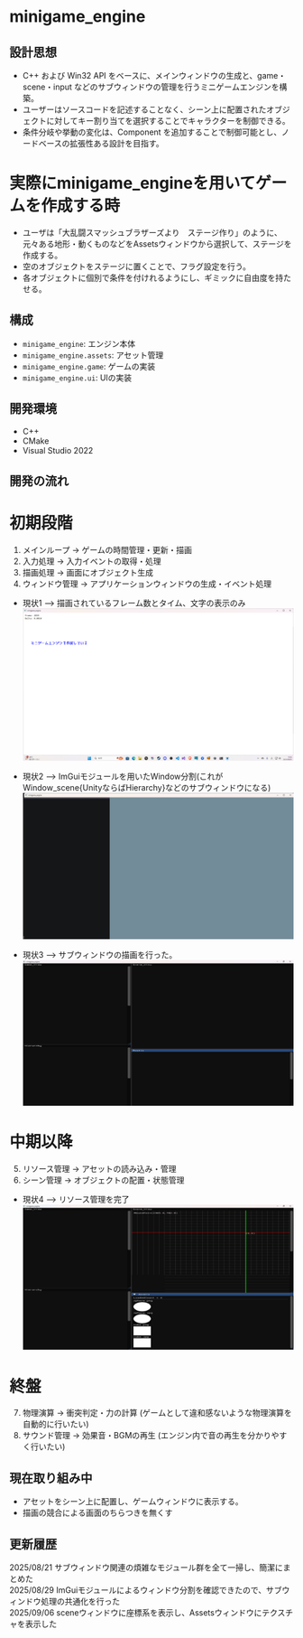 # minigame_engine

## 設計思想
- C++ および Win32 API をベースに、メインウィンドウの生成と、game・scene・input などのサブウィンドウの管理を行うミニゲームエンジンを構築。
- ユーザーはソースコードを記述することなく、シーン上に配置されたオブジェクトに対してキー割り当てを選択することでキャラクターを制御できる。
- 条件分岐や挙動の変化は、Component を追加することで制御可能とし、ノードベースの拡張性ある設計を目指す。

# 実際にminigame_engineを用いてゲームを作成する時
- ユーザは「大乱闘スマッシュブラザーズより　ステージ作り」のように、元々ある地形・動くものなどをAssetsウィンドウから選択して、ステージを作成する。
- 空のオブジェクトをステージに置くことで、フラグ設定を行う。
- 各オブジェクトに個別で条件を付けれるようにし、ギミックに自由度を持たせる。

## 構成
- `minigame_engine`: エンジン本体
- `minigame_engine.assets`: アセット管理
- `minigame_engine.game`: ゲームの実装
- `minigame_engine.ui`: UIの実装

## 開発環境
- C++
- CMake
- Visual Studio 2022

## 開発の流れ
# 初期段階
1. メインループ -> ゲームの時間管理・更新・描画
2. 入力処理 -> 入力イベントの取得・処理
3. 描画処理 -> 画面にオブジェクト生成
4. ウィンドウ管理 -> アプリケーションウィンドウの生成・イベント処理

- 現状1 --> 描画されているフレーム数とタイム、文字の表示のみ </br>
![minigame_engine](./img/minigame_engine1.png)

- 現状2 --> ImGuiモジュールを用いたWindow分割(これがWindow_scene{UnityならばHierarchy}などのサブウィンドウになる) </br>
![minigame_engine](./img/minigame_engine2.png)

- 現状3 --> サブウィンドウの描画を行った。</br>
![minigame_engine](./img/minigame_engine3.png)

# 中期以降
5. リソース管理 -> アセットの読み込み・管理
6. シーン管理 -> オブジェクトの配置・状態管理

- 現状4 --> リソース管理を完了 </br>
![minigame_engine](./img/minigame_engine4.png)

# 終盤
7. 物理演算 -> 衝突判定・力の計算  (ゲームとして違和感ないような物理演算を自動的に行いたい)
8. サウンド管理 -> 効果音・BGMの再生  (エンジン内で音の再生を分かりやすく行いたい)

## 現在取り組み中
- アセットをシーン上に配置し、ゲームウィンドウに表示する。
- 描画の競合による画面のちらつきを無くす

## 更新履歴
2025/08/21 サブウィンドウ関連の煩雑なモジュール群を全て一掃し、簡潔にまとめた</br>
2025/08/29 ImGuiモジュールによるウィンドウ分割を確認できたので、サブウィンドウ処理の共通化を行った</br>
2025/09/06 sceneウィンドウに座標系を表示し、Assetsウィンドウにテクスチャを表示した</br>
